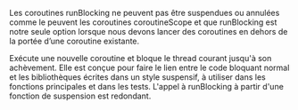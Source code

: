 Les coroutines runBlocking ne peuvent pas être suspendues ou annulées comme le peuvent les coroutines coroutineScope et que runBlocking est notre seule option lorsque nous devons lancer des coroutines en dehors de la portée d’une coroutine existante.

Exécute une nouvelle coroutine et bloque le thread courant jusqu'à son achèvement. Elle est conçue pour faire le lien entre le code bloquant normal et les bibliothèques écrites dans un style suspensif, à utiliser dans les fonctions principales et dans les tests. L'appel à runBlocking à partir d'une fonction de suspension est redondant.